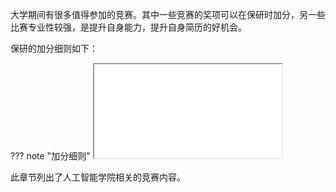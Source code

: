大学期间有很多值得参加的竞赛。其中一些竞赛的奖项可以在保研时加分，另一些比赛专业性较强，是提升自身能力，提升自身简历的好机会。

保研的加分细则如下：

??? note "加分细则"
    <iframe loading="lazy" src="/static/competition/score.pdf"></iframe>

此章节列出了人工智能学院相关的竞赛内容。